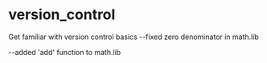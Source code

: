 # version_control
Get familiar with version control basics
--fixed zero denominator in math.lib

--added 'add' function to math.lib
